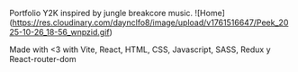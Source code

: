 Portfolio Y2K inspired by jungle breakcore music. 
![Home] (https://res.cloudinary.com/daynclfo8/image/upload/v1761516647/Peek_2025-10-26_18-56_wnpzid.gif)





Made with <3 with Vite, React, HTML, CSS, Javascript, SASS, Redux y React-router-dom
